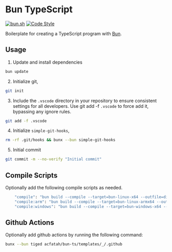 # Bun TypeScript

<p>
  <a href="https://bun.sh">
    <img
      alt="bun.sh"
      src="https://img.shields.io/badge/Bun-%23000000.svg?style=flat-square&logo=bun&logoColor=white"></a>
  <a href="https://github.com/antfu/eslint-config">
    <img
      alt="Code Style"
      src="https://antfu.me/badge-code-style.svg"></a>
</p>

Boilerplate for creating a TypeScript program with [Bun](https://bun.sh).

## Usage

1. Update and install dependencies

```bash
bun update
```

2. Initialize git,

```bash
git init
```

3. Include the `.vscode` directory in your repository to ensure consistent settings for all developers. Use git add -f `.vscode` to force add it, bypassing any ignore rules.

```bash
git add -f .vscode
```

4. Initialize `simple-git-hooks`,

```bash
rm -rf .git/hooks && bunx --bun simple-git-hooks
```

5. Initial commit

```bash
git commit -m --no-verify "Initial commit"
```

## Compile Scripts

Optionally add the following compile scripts as needed.

```bash
    "compile": "bun build --compile --target=bun-linux-x64 --outfile=dist/index src/index.ts",
    "compile:arm": "bun build --compile --target=bun-linux-armx64 --outfile=dist/index src/index.ts",
    "compile:windows": "bun build --compile --target=bun-windows-x64 --outfile=dist/index.exe src/index.ts",
```

## Github Actions

Optionally add github actions by running the following command:

```bash
bunx --bun tiged acfatah/bun-ts/templates/_/.github
```
